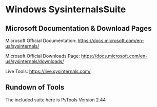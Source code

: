 # Windows SysinternalsSuite

## Microsoft Documentation & Download Pages

Microsoft Official Documentation: https://docs.microsoft.com/en-us/sysinternals/

Microsoft Official Downloads Page: https://docs.microsoft.com/en-us/sysinternals/downloads/

Live Tools: https://live.sysinternals.com/

## Rundown of Tools

The included suite here is PsTools Version 2.44
